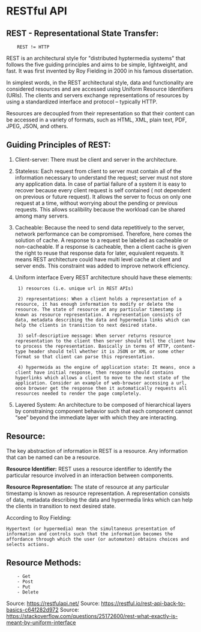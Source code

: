 # RESTful API

## REST - Representational State Transfer:

        REST != HTTP

REST is an architectural style for "distributed hyptermedia systems" that follows the five guiding principles and aims to be simple, lightweight, and fast. It was first invented by Roy Fielding in 2000 in his famous dissertation.

In simplest words, in the REST architectural style, data and functionality are considered resources and are accessed using Uniform Resource Identifiers (URIs). The clients and servers exchange representations of resources by using a standardized interface and protocol – typically HTTP.

Resources are decoupled from their representation so that their content can be accessed in a variety of formats, such as HTML, XML, plain text, PDF, JPEG, JSON, and others.


## Guiding Principles of REST:

1. Client-server: There must be client and server in the architecture.

2. Stateless: Each request from client to server must contain all of the information necessary to understand the request; server must not store any application data. In case of partial failure of a system it is easy to recover because every client request is self contained ( not dependent on previous or future request). It allows the server to focus on only one request at a time, without worrying about the pending or previous requests. This allows scalibility because the workload can be shared among many servers. 

3. Cacheable: Because the need to send data repetitively to the server, network performance can be compromised. Therefore, here comes the solution of cache. A response to a request be labeled as cacheable or non-cacheable. If a response is cacheable, then a client cache is given the right to reuse that response data for later, equivalent requests. It means REST architecture could have multi level cache at client and server ends. This constraint was added to improve network efficiency.

4. Uniform interface
   Every REST architecture should have these elements:

        1) resources (i.e. unique url in REST APIs)

        2) representations: When a client holds a representation of a resource, it has enough information to modify or delete the resource. The state of resource at any particular timestamp is known as resource representation. A representation consists of data, metadata describing the data and hypermedia links which can help the clients in transition to next desired state.
        
        3) self-descriptive message: When server returns resource representation to the client then server should tell the client how to process the representation. Basically in terms of HTTP, content-type header should tell whether it is JSON or XML or some other format so that client can parse this representation.
        
        4) hypermeida as the engine of application state: It means, once a client have initial response, then response should contains hyperlinks which allows a client to move to the next state of the application. Consider an example of web-browser accessing a url, once browser get the response then it automatically requests all resources needed to render the page completely.

5. Layered System: An architecture to be composed of hierarchical layers by constraining component behavior such that each component cannot “see” beyond the immediate layer with which they are interacting.

## Resource:

The key abstraction of information in REST is a resource. Any information that can be named can be a resource.

**Resource Identifier:** REST uses a resource identifier to identify the particular resource involved in an interaction between components.


**Resource Representation:** The state of resource at any particular timestamp is known as resource representation. A representation consists of data, metadata describing the data and hypermedia links which can help the clients in transition to next desired state.

According to Roy Fielding:

    Hypertext (or hypermedia) mean the simultaneous presentation of information and controls such that the information becomes the affordance through which the user (or automaton) obtains choices and selects actions. 

## Resource Methods:
        - Get
        - Post
        - Put
        - Delete  







Source: https://restfulapi.net/ 
Source: https://restful.io/rest-api-back-to-basics-c64f282d972 
Source: https://stackoverflow.com/questions/25172600/rest-what-exactly-is-meant-by-uniform-interface 